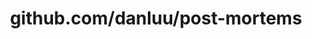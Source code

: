 ---
layout: post
title: github.com/danluu/post-mortems
categories: link
tags: [انگلیسی, برنامه‌نویسی]
---